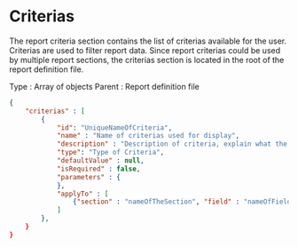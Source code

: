 # Criterias
The report criteria section contains the list of criterias available for the user. Criterias are used to filter report data. Since report criterias could be used by multiple report sections, the criterias section is located in the root of the report definition file.

Type : Array of objects
Parent : Report definition file

```JSON
{
    "criterias" : [
        {
            "id": "UniqueNameOfCriteria",
            "name" : "Name of criterias used for display",
            "description" : "Description of criteria, explain what the criteria will do",
            "type": "Type of Criteria",
            "defaultValue" : null,
            "isRequired" : false,
            "parameters" : {                    
            },
            "applyTo" : [
                {"section" : "nameOfTheSection", "field" : "nameOfFieldThisCriteriaIsAppliedTo"}
            ]
        },
    }
}
```